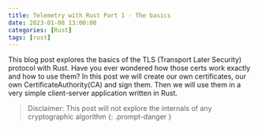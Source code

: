 ```yaml
---
title: Telemetry with Rust Part 1 - The basics
date: 2023-01-08 13:00:00
categories: [Rust]
tags: [rust]
---
```


This blog post explores the basics of the TLS (Transport Later Security) protocol with Rust.
Have you ever wondered how those certs work exactly and how to use them? In this post we will create our own certificates, our own CertificateAuthority(CA) and sign them. Then we will use them in a very simple client-server application written in Rust.

> Disclaimer: This post will not explore the internals of any cryptographic algorithm
{: .prompt-danger }
